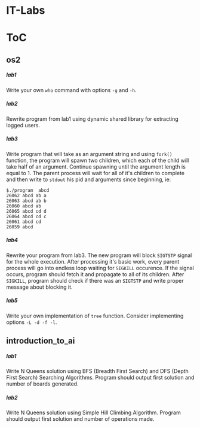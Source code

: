 # IT-Labs

# ToC
## os2
##### lab1
Write your own `who` command with options `-g` and `-h`.
##### lab2
Rewrite program from lab1 using dynamic shared library for extracting logged users.
##### lab3
Write program that will take as an argument string and using `fork()` function, the program will spawn two children, which each of the child will take half of an argument. Continue spawning until the argument length is equal to 1. The parent process will wait for all of it's children to complete and then write to `stdout` his pid and arguments since beginning, ie:
```
$./program  abcd
26062 abcd ab a
26063 abcd ab b
26060 abcd ab
26065 abcd cd d
26064 abcd cd c
26061 abcd cd
26059 abcd
```
##### lab4
Rewrite your program from lab3. The new program will block `SIGTSTP` signal for the whole execution. After processing it's basic work, every parent process will go into endless loop waiting for `SIGKILL` occurence. If the signal occurs, program should fetch it and propagate to all of its children. After `SIGKILL`, program should check if there was an `SIGTSTP` and write proper message about blocking it.
##### lab5
Write your own implementation of `tree` function. Consider implementing options `-L -d -f -l`.
## introduction_to_ai
##### lab1
Write N Queens solution using BFS (Breadth First Search) and DFS (Depth First Search) Searching Algorithms. 
Program should output first solution and number of boards generated.
##### lab2
Write N Queens solution using Simple Hill Climbing Algorithm.
Program should output first solution and number of operations made.
